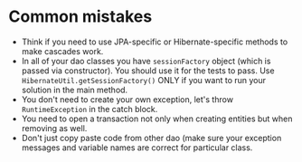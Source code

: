 # Common mistakes

* Think if you need to use JPA-specific or Hibernate-specific methods to make cascades work.
* In all of your dao classes you have `sessionFactory` object (which is passed via constructor). 
You should use it for the tests to pass. Use `HibernateUtil.getSessionFactory()`
ONLY if you want to run your solution in the main method.
* You don't need to create your own exception, let's throw `RuntimeException` in the catch block. 
* You need to open a transaction not only when creating entities but when removing as well.
* Don't just copy paste code from other dao (make sure your exception messages and variable names are correct for particular class.
